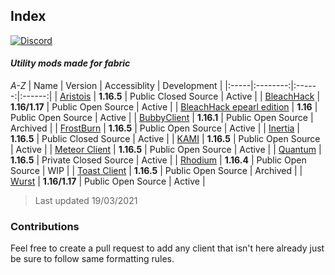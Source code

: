 ## Index
[![Discord](https://img.shields.io/discord/821938163269500938)](https://discord.gg/sK4rK2qCn8)
#### *Utility mods made for fabric*
*A-Z*
| Name | Version  | Accessiblity | Development |
|:-----|:--------:|:------:|:------:|
| [Aristois](https://aristois.net/) | **1.16.5** | Public Closed Source | Active |
| [BleachHack](https://github.com/BleachDrinker420/bleachhack-1.14) | **1.16/1.17** | Public Open Source | Active |
| [BleachHack epearl edition](https://github.com/22s/bleachhack-1.16-epearl-edition) | **1.16** | Public Open Source | Active |
| [BubbyClient](https://github.com/BubbyRoosh1/BubbyClient-Fabric-1.16) | **1.16.1** | Public Open Source | Archived |
| [FrostBurn](https://github.com/evaan/FrostBurn) | **1.16.5** | Public Open Source | Active |
| [Inertia](https://inertiaclient.com/) | **1.16.5** | Public Closed Source | Active |
| [KAMI](https://github.com/zeroeightysix/KAMI) | **1.16.5** | Public Open Source | Active |
| [Meteor Client](https://meteorclient.com/) | **1.16.5** | Public Open Source | Active |
| [Quantum](http://quantumclient.org/) |  **1.16.5**  | Private Closed Source | Active |
| [Rhodium](https://github.com/IUDevman/Rhodium) | **1.16.4** | Public Open Source | WIP |
| [Toast Client](https://github.com/RemainingToast/toastclient) | **1.16.5** | Public Open Source | Archived |
| [Wurst](https://github.com/Wurst-Imperium/Wurst7) | **1.16/1.17** | Public Open Source | Active |

> Last updated 19/03/2021

### Contributions

Feel free to create a pull request to add any client that isn't here already just be sure to follow same formatting rules.
